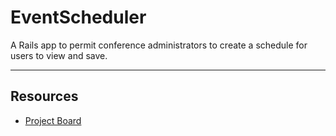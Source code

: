 # EventScheduler

A Rails app to permit conference administrators to create a schedule for users to view and save.

---

## Resources

* [Project Board](https://trello.com/b/S23MaYDJ/eventscheduler)
